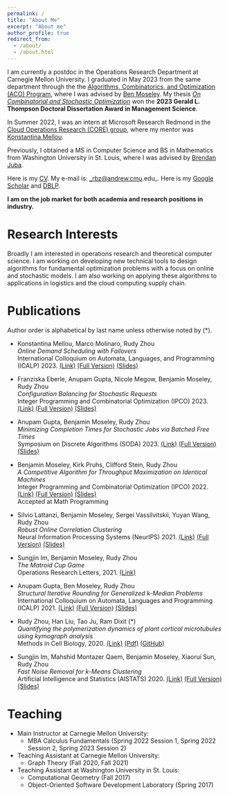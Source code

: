 ```yaml
---
permalink: /
title: "About Me"
excerpt: "About me"
author_profile: true
redirect_from: 
  - /about/
  - /about.html
---
```


I am currently a postdoc in the Operations Research Department at Carnegie Mellon University. I graduated in May 2023 from the same department through the the [Algorithms, Combinatorics, and Optimization (ACO) Program](http://aco.math.cmu.edu/), where I was advised by [Ben Moseley](http://www.andrew.cmu.edu/user/moseleyb/). My thesis [_On Combinatorial and Stochastic Optimization_](https://kilthub.cmu.edu/articles/thesis/On_Combinatorial_and_Stochastic_Optimization/23615430) won the **2023 Gerald L. Thompson Doctoral Dissertation Award in Management Science**.

In Summer 2022, I was an intern at Microsoft Research Redmond in the [Cloud Operations Research (CORE) group](https://www.microsoft.com/en-us/research/group/cloud-operations-research-core/), where my mentor was [Konstantina Mellou](https://www.microsoft.com/en-us/research/people/kmellou/).

Previously, I obtained a MS in Computer Science and BS in Mathematics from Washington University in St. Louis, where I was advised by [Brendan Juba](https://www.cse.wustl.edu/~bjuba/).

Here is my [CV](https://rudyzhou.github.io/files/rudy-cv-10-27-23.pdf). My e-mail is: _rbz@andrew.cmu.edu_. Here is my [Google Scholar](https://scholar.google.com/citations?user=DCB2z-cAAAAJ&hl=en&oi=ao) and [DBLP](https://dblp.org/pid/260/0730.html).

**I am on the job market for both academia and research positions in industry.**

# Research Interests

Broadly I am interested in operations research and theoretical computer science. I am working on developing new technical tools to design algorithms for fundamental optimization problems with a focus on online and stochastic models. I am also working on applying these algorithms to applications in logistics and the cloud computing supply chain.

# Publications

Author order is alphabetical by last name unless otherwise noted by (*).

* Konstantina Mellou, Marco Molinaro, Rudy Zhou <br/>
_Online Demand Scheduling with Failovers_ <br/>
International Colloquium on Automata, Languages, and Programming (ICALP) 2023. [(Link)](https://drops.dagstuhl.de/opus/volltexte/2023/18144/) [(Full Version)](https://arxiv.org/abs/2209.00710) [(Slides)](https://rudyzhou.github.io/files/online-failover-icalp-20.pdf)

* Franziska Eberle, Anupam Gupta, Nicole Megow, Benjamin Moseley, Rudy Zhou <br/>
_Configuration Balancing for Stochastic Requests_ <br/>
Integer Programming and Combinatorial Optimization (IPCO) 2023. [(Link)](https://link.springer.com/chapter/10.1007/978-3-031-32726-1_10) [(Full Version)](https://arxiv.org/abs/2208.13702) [(Slides)](https://rudyzhou.github.io/files/load-balance-ipco-23-sides.pdf)

* Anupam Gupta, Benjamin Moseley, Rudy Zhou <br/>
_Minimizing Completion Times for Stochastic Jobs via Batched Free Times_ <br/>
Symposium on Discrete Algorithms (SODA) 2023. [(Link)](https://epubs.siam.org/doi/10.1137/1.9781611977554.ch73) [(Full Version)](https://arxiv.org/abs/2208.13696) [(Slides)](https://rudyzhou.github.io/files/completion-time-slides.pdf)

* Benjamin Moseley, Kirk Pruhs, Clifford Stein, Rudy Zhou <br/>
_A Competitive Algorithm for Throughput Maximization on Identical Machines_<br/>
Integer Programming and Combinatorial Optimization (IPCO) 2022. [(Link)](https://link.springer.com/chapter/10.1007/978-3-031-06901-7_30) [(Full Version)](https://arxiv.org/abs/2111.06564) [(Slides)](https://rudyzhou.github.io/files/online_completion_slides_25_IPCO.pdf) <br/>
Accepted at Math Programming

* Silvio Lattanzi, Benjamin Moseley, Sergei Vassilvitskii, Yuyan Wang, Rudy Zhou <br/>
_Robust Online Correlation Clustering_<br/>
Neural Information Processing Systems (NeurIPS) 2021. [(Link)](https://proceedings.neurips.cc/paper/2021/hash/250dd56814ad7c50971ee4020519c6f5-Abstract.html) [(Full Version)](https://rudyzhou.github.io/files/correlation_clustering_neurips.pdf) [(Slides)](https://rudyzhou.github.io/files/correlation-clustering-slides.pdf)

* Sungjin Im, Benjamin Moseley, Rudy Zhou<br/>
_The Matroid Cup Game_<br/>
Operations Research Letters, 2021. [(Link)](https://doi.org/10.1016/j.orl.2021.04.005)
  
* Anupam Gupta, Ben Moseley, Rudy Zhou <br/>
_Structural Iterative Rounding for Generalized k-Median Problems_ <br/>
International Colloquium on Automata, Languages and Programming (ICALP) 2021. [(Link)](https://drops.dagstuhl.de/opus/volltexte/2021/14146/) [(Full Version)](https://arxiv.org/abs/2009.00808) [(Slides)](https://rudyzhou.github.io/files/icalp_long_presentation.pdf)

* Rudy Zhou, Han Liu, Tao Ju, Ram Dixit (*) <br/>
_Quantifying the polymerization dynamics of plant cortical microtubules using kymograph analysis_ <br/>
Methods in Cell Biology, 2020. [(Link)](https://doi.org/10.1016/bs.mcb.2020.04.006) [(Pdf)](https://rudyzhou.github.io/files/microtubule_MCB.pdf) [(GitHub)](https://github.com/rudyzhou/Dynamic_Kymograph)

* Sungjin Im, Mahshid Montazer Qaem, Benjamin Moseley, Xiaorui Sun, Rudy Zhou <br/>
_Fast Noise Removal for k-Means Clustering_ <br/>
Artificial Intelligence and Statistics (AISTATS) 2020. [(Link)](http://proceedings.mlr.press/v108/im20a) [(Full Version)](https://arxiv.org/abs/2003.02433) [(Slides)](https://rudyzhou.github.io/files/clustering_slides.pdf)

# Teaching
* Main Instructor at Carnegie Mellon University: 
  * MBA Calculus Fundamentals (Spring 2022 Session 1, Spring 2022 Session 2, Spring 2023 Session 2)
* Teaching Assistant at Carnegie Mellon University: 
  * Graph Theory (Fall 2020, Fall 2021)
* Teaching Assistant at Washington University in St. Louis:
  * Computational Geometry (Fall 2017)
  * Object-Oriented Software Development Laboratory (Spring 2017)

